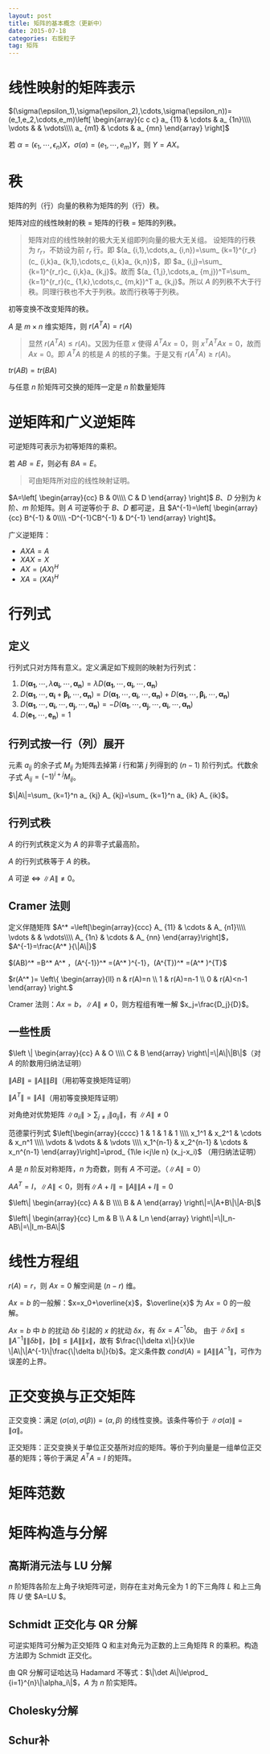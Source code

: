 ```yaml
---
layout: post
title: 矩阵的基本概念（更新中）
date: 2015-07-18
categories: 右旋粒子
tag: 矩阵
---
```


# 线性映射的矩阵表示

$(\sigma(\epsilon_1),\sigma(\epsilon_2),\cdots,\sigma(\epsilon_n))=(e_1,e_2,\cdots,e_m)\left[
\begin{array}{c c c}
a_ {11} & \cdots & a_ {1n}\\\\ \vdots & & \vdots\\\\ a_ {m1} & \cdots & a_ {mn}
\end{array}
\right]$

若 $\alpha=(\epsilon_1,\cdots,\epsilon_n)X$，$\sigma(\alpha)=(e_1,\cdots,e_m)Y$，则 $Y=AX$。

# 秩

矩阵的列（行）向量的秩称为矩阵的列（行）秩。

矩阵对应的线性映射的秩 = 矩阵的行秩 = 矩阵的列秩。

> 矩阵对应的线性映射的极大无关组即列向量的极大无关组。
> 设矩阵的行秩为 $r_r$，不妨设为前 $r_r$ 行。即 $(a_ {i,1},\cdots,a_ {i,n})=\sum_ {k=1}^{r_r}(c_ {i,k}a_ {k,1},\cdots,c_ {i,k}a_ {k,n})$，即 $a_ {i,j}=\sum_ {k=1}^{r_r}c_ {i,k}a_ {k,j}$。故而 $(a_ {1,j},\cdots,a_ {m,j})^T=\sum_ {k=1}^{r_r}(c_ {1,k},\cdots,c_ {m,k})^T a_ {k,j}$。所以 $A$ 的列秩不大于行秩。同理行秩也不大于列秩。故而行秩等于列秩。

初等变换不改变矩阵的秩。

$A$ 是 $m\times n$ 维实矩阵，则 $r(A^T A)=r(A)$

> 显然 $r(A^T A)\le r(A)$。又因为任意 $x$ 使得 $A^T A x=0$，则 $x^T A^T A x=0$，故而 $Ax=0$。即 $A^TA$ 的核是 $A$ 的核的子集。于是又有 $r(A^T A)\ge r(A)$。

$tr(AB)=tr(BA)$

与任意 $n$ 阶矩阵可交换的矩阵一定是 $n$ 阶数量矩阵

# 逆矩阵和广义逆矩阵

可逆矩阵可表示为初等矩阵的乘积。

若 $AB=E$，则必有 $BA=E$。

> 可由矩阵所对应的线性映射证明。

$A=\left[
\begin{array}{cc}
B & 0\\\\ C & D
\end{array}
\right]$ $B$、$D$ 分别为 $k$ 阶、$m$ 阶矩阵。则 $A$ 可逆等价于 $B$、$D$ 都可逆，且 $A^{-1}=\left[
\begin{array}{cc}
B^{-1} & 0\\\\ -D^{-1}CB^{-1} & D^{-1}
\end{array}
\right]$。

广义逆矩阵：

- $AXA=A$
- $XAX=X$
- $AX=(AX)^H$
- $XA=(XA)^H$

# 行列式

## 定义

行列式只对方阵有意义。定义满足如下规则的映射为行列式：

1. $D(\boldsymbol{\alpha_1},\cdots,\lambda\boldsymbol{\alpha_i},\cdots,\boldsymbol{\alpha_n})=\lambda D(\boldsymbol{\alpha_1},\cdots,\boldsymbol{\alpha_i},\cdots,\boldsymbol{\alpha_n})$
2. $D(\boldsymbol{\alpha_1},\cdots,\boldsymbol{\alpha_i}+\boldsymbol{\beta_i},\cdots,\boldsymbol{\alpha_n})=D(\boldsymbol{\alpha_1},\cdots,\boldsymbol{\alpha_i},\cdots,\boldsymbol{\alpha_n})+D(\boldsymbol{\alpha_1},\cdots,\boldsymbol{\beta_i},\cdots,\boldsymbol{\alpha_n})$
3. $D(\boldsymbol{\alpha_1},\cdots,\boldsymbol{\alpha_i},\cdots,\boldsymbol{\alpha_j},\cdots,\boldsymbol{\alpha_n})=-D(\boldsymbol{\alpha_1},\cdots,\boldsymbol{\alpha_j},\cdots,\boldsymbol{\alpha_i},\cdots,\boldsymbol{\alpha_n})$
4. $D(\boldsymbol{e_1},\cdots,\boldsymbol{e_n})=1$

## 行列式按一行（列）展开

元素 $a_ {ij}$ 的余子式 $M_ {ij}$ 为矩阵去掉第 $i$ 行和第 $j$ 列得到的 $(n-1)$ 阶行列式。代数余子式 $A_ {ij}=(-1)^{i+j}M_ {ij}$。

$\|A\|=\sum_ {k=1}^n a_ {kj} A_ {kj}=\sum_ {k=1}^n a_ {ik} A_ {ik}$。

## 行列式秩

$A$ 的行列式秩定义为 $A$ 的非零子式最高阶。

$A$ 的行列式秩等于 $A$ 的秩。

$A$ 可逆 $\Leftrightarrow$ $\|A\|\neq 0$。

## Cramer 法则

定义伴随矩阵 $A^* =\left[\begin{array}{ccc}
A_ {11} & \cdots & A_ {n1}\\\\ \vdots & & \vdots\\\\ A_ {1n} & \cdots & A_ {nn}
\end{array}\right]$，$A^{-1}=\frac{A^* }{\|A\|}$

$(AB)^* =B^* A^* $，$(A^{-1})^* =(A^* )^{-1}$，$(A^{T})^* =(A^* )^{T}$

$r(A^* )=
\left\\{
\begin{array}{ll}
n & r(A)=n \\\\ 1 & r(A)=n-1 \\\\ 0 & r(A)<n-1
\end{array}
\right.$

Cramer 法则：$Ax=b$，$\|A\|\neq 0$，则方程组有唯一解 $x_j=\frac{D_j}{D}$。

## 一些性质

$\left \| \begin{array}{cc} A & O \\\\ C & B \end{array} \right\|=\|A\|\|B\|$（对 $A$ 的阶数用归纳法证明）

$\|AB\|=\|A\|\|B\|$（用初等变换矩阵证明）

$\|A^T\|=\|A\|$（用初等变换矩阵证明）

对角绝对优势矩阵 $\|a_ {ii}\|>\sum_ {j\neq i}\|a_ {ij}\|$，有 $\|A\|\neq0$

范德蒙行列式 $\left[\begin{array}{cccc}
1 & 1 & 1 & 1 \\\\ x_1^1 & x_2^1 & \cdots & x_n^1 \\\\ \vdots & \vdots & & \vdots \\\\ x_1^{n-1} & x_2^{n-1} & \cdots & x_n^{n-1}
\end{array}\right]=\prod_ {1\le i<j\le n} (x_j-x_i)$ （用归纳法证明）

$A$ 是 $n$ 阶反对称矩阵，$n$ 为奇数，则有 $A$ 不可逆。（$\|A\|=0$）

$AA^T=I$，$\|A\|<0$，则有$\|A+I\|=\|A\|\|A+I\|=0$

$\left\| \begin{array}{cc} A & B \\\\ B & A \end{array} \right\|=\|A+B\|\|A-B\|$

$\left\|
\begin{array}{cc} I_m & B \\
A & I_n
\end{array}
\right\|=\|I_n-AB\|=\|I_m-BA\|$

# 线性方程组

$r(A)=r$，则 $Ax=0$ 解空间是 $(n-r)$ 维。

$Ax=b$ 的一般解：$x=x_0+\overline{x}$，$\overline{x}$ 为 $Ax=0$ 的一般解。

$Ax=b$ 中 $b$ 的扰动 $\delta b$ 引起的 $x$ 的扰动 $\delta x$，有 $\delta x=A^{-1}\delta b$。
由于 $\|\delta x\|\le \|A^{-1}\|\|\delta b\|$，$\|b\|\le \|A\|\|x\|$，故有 $\frac{\|\delta x\|}{x}\le \|A\|\|A^{-1}\|\frac{\|\delta b\|}{b}$。定义条件数 $cond(A)=\|A\|\|A^{-1}\|$，可作为误差的上界。

# 正交变换与正交矩阵

正交变换：满足 $(\sigma(\alpha),\sigma(\beta))=(\alpha,\beta)$ 的线性变换。该条件等价于 $\|\sigma(\alpha)\|=\|\alpha\|$。

正交矩阵：正交变换关于单位正交基所对应的矩阵。等价于列向量是一组单位正交基的矩阵；等价于满足 $A^TA=I$ 的矩阵。

# 矩阵范数

# 矩阵构造与分解

## 高斯消元法与 LU 分解

$n$ 阶矩阵各阶左上角子块矩阵可逆，则存在主对角元全为 1 的下三角阵 $L$ 和上三角阵 $U$ 使 $A=LU $。

## Schmidt 正交化与 QR 分解

可逆实矩阵可分解为正交矩阵 Q 和主对角元为正数的上三角矩阵 R 的乘积。构造方法即为 Schmidt 正交化。

由 QR 分解可证哈达马 Hadamard 不等式：$\|\det A\|\le\prod_ {i=1}^{n}\|\alpha_i\|$，$A$ 为 $n$ 阶实矩阵。

## Cholesky分解

## Schur补

